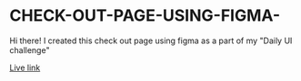 # CHECK-OUT-PAGE-USING-FIGMA-
Hi there! 
I created this check out page using figma as a part of my "Daily UI challenge"

[Live link](https://aj2603.github.io/CHECK-OUT-PAGE-USING-FIGMA-/)

